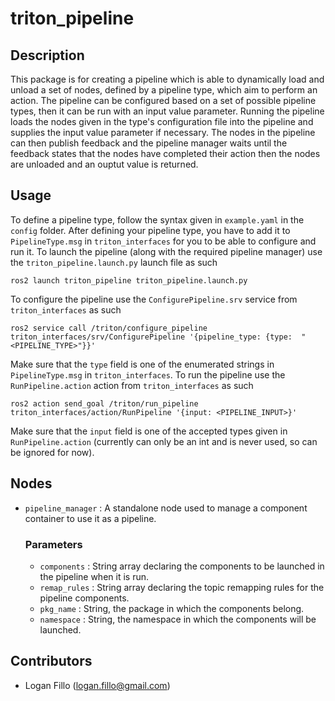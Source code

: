 # triton_pipeline
## Description

This package is for creating a pipeline which is able to dynamically load and unload
a set of nodes, defined by a pipeline type, which aim to perform an action. The pipeline can be configured based on a set of possible pipeline types, then it can be run with an input value parameter. Running the pipeline loads the nodes given in the type's configuration file into the pipeline and supplies the input value parameter if necessary. The nodes in the pipeline can then publish feedback and the pipeline manager waits until the feedback states that the nodes have completed their action then the nodes are unloaded and an ouptut value is returned.

## Usage

To define a pipeline type, follow the syntax given in `example.yaml` in the `config` folder. After defining your pipeline type, you have to add it to `PipelineType.msg` in `triton_interfaces` for you to be able to configure and run it. To launch the pipeline (along with the required pipeline manager) use the `triton_pipeline.launch.py` launch file as such

    ros2 launch triton_pipeline triton_pipeline.launch.py

To configure the pipeline use the `ConfigurePipeline.srv` service from `triton_interfaces` as such

    ros2 service call /triton/configure_pipeline triton_interfaces/srv/ConfigurePipeline '{pipeline_type: {type:  "<PIPELINE_TYPE>"}}'

Make sure that the `type` field is one of the enumerated strings in `PipelineType.msg` in `triton_interfaces`. To run the pipeline use the `RunPipeline.action` action from `triton_interfaces` as such

    ros2 action send_goal /triton/run_pipeline triton_interfaces/action/RunPipeline '{input: <PIPELINE_INPUT>}'

Make sure that the `input` field is one of the accepted types given in `RunPipeline.action` (currently can only be an int and is never used, so can be ignored for now).

## Nodes

- `pipeline_manager` : A standalone node used to manage a component container to use it as a pipeline.

    ### Parameters
    - `components` : String array declaring the components to be launched in the pipeline when it is run.
    - `remap_rules` : String array declaring the topic remapping rules for the pipeline components.
    - `pkg_name` : String, the package in which the components belong.
    - `namespace` : String, the namespace in which the components will be launched.

## Contributors

- Logan Fillo (logan.fillo@gmail.com)
